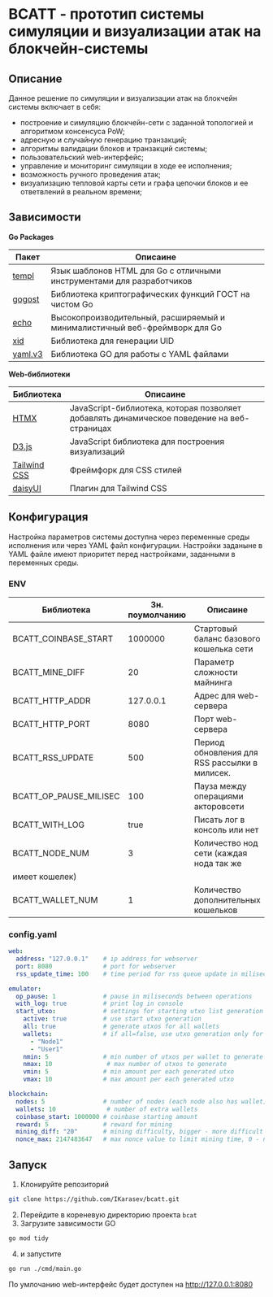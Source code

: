 # BCATT - прототип системы симуляции и визуализации атак на блокчейн-системы

## Описание

Данное решение по симуляции и визуализации атак на блокчейн системы включает в себя:
- построение и симуляцию блокчейн-сети с заданной топологией и алгоритмом консенсуса PoW;
- адресную и случайную генерацию транзакций;
- алгоритмы валидации блоков и транзакций системы;
- пользовательский web-интерфейс;
- управление и мониторинг симуляции в ходе ее исполнения;
- возможность ручного проведения атак;
- визуализацию тепловой карты сети и графа цепочки блоков и ее ответвлений в реальном времени;

## Зависимости

**Go Packages**

| Пакет   | Описаине    |
|--------------- | --------------- |
| [templ](https://github.com/a-h/templ)          | Язык шаблонов HTML для Go с отличными инструментами для разработчиков |
| [gogost](https://github.com/ddulesov/gogost)   | Библиотека криптографических функций ГОСТ на чистом Go |
| [echo](https://github.com/labstack/echo)       | Высокопроизводительный, расширяемый и минималистичный веб-фреймворк для Go |
| [xid](https://github.com/rs/xid)               | Библиотека для генерации UID |
| [yaml.v3](https://pkg.go.dev/gopkg.in/yaml.v3) | Библиотека GO для работы с YAML файлами |

**Web-библиотеки**

| Библиотека   | Описаине    |
|--------------- | --------------- |
| [HTMX](https://htmx.org/)  | JavaScript-библиотека, которая позволяет добавлять динамическое поведение на веб-страницах |
| [D3.js](https://d3js.org/) | JavaScript библиотека для построения визуализаций |
| [Tailwind CSS](https://tailwindcss.com/) | Фреймфорк для CSS стилей |
| [daisyUI](https://daisyui.com/) | Плагин для Tailwind CSS |


## Конфигурация

Настройка параметров системы доступна через переменные среды исполнения или через YAML файл конфигурации. Настройки заданыне в YAML файле имеют
приоритет перед настройками, заданными в переменных среды.

### ENV

| Библиотека   | Зн. поумолчанию    | Описаине |
| ---- | --- | ---- |
| BCATT_COINBASE_START | 1000000 | Стартовый баланс базового кошелька сети |
| BCATT_MINE_DIFF | 20 | Параметр сложности майнинга |
| BCATT_HTTP_ADDR | 127.0.0.1 | Адрес для web-сервера |
| BCATT_HTTP_PORT | 8080 | Порт web-сервера |
| BCATT_RSS_UPDATE | 500 | Период обновления для RSS рассылки в милисек. |
| BCATT_OP_PAUSE_MILISEC | 100 | Пауза между операциями акторовсети |
| BCATT_WITH_LOG | true | Писать лог в консоль или нет |
| BCATT_NODE_NUM | 3 | Количество нод сети (каждая нода так же
имеет кошелек) |
| BCATT_WALLET_NUM | 1 | Количество дополнительных кошельков | 

### config.yaml

```yaml
web:
  address: "127.0.0.1"    # ip address for webserver
  port: 8080              # port for webserver
  rss_update_time: 100    # time period for rss queue update in miliseconds

emulator:
  op_pause: 1             # pause in miliseconds between operations
  with_log: true          # print log in console
  start_utxo:             # settings for starting utxo list generation
    active: true          # use start utxo generation
    all: true             # generate utxos for all wallets
    wallets:              # if all=false, use utxo generation only for these wallets
      - "Node1"
      - "User1"
    nmin: 5               # min number of utxos per wallet to generate
    nmax: 10               # max number of utxos to generate
    vmin: 5               # min amount per each generated utxo
    vmax: 10              # max amount per each generated utxo

blockchain:
  nodes: 5                # number of nodes (each node also has wallet)
  wallets: 10              # number of extra wallets
  coinbase_start: 1000000 # coinbase starting amount
  reward: 5               # reward for mining
  mining_diff: "20"       # mining difficulty, bigger - more difficult
  nonce_max: 2147483647   # max nonce value to limit mining time, 0 - no limit
```

## Запуск

1. Клонируйте репозиторий

```bash
git clone https://github.com/IKarasev/bcatt.git
```
2. Перейдите в кореневую директорию проекта `bcat`
3. Загрузите зависимости GO

```bash
go mod tidy
```
4. и запустите

```bash
go run ./cmd/main.go
```
По умлочанию web-интерфейс будет доступен на
http://127.0.0.1:8080
